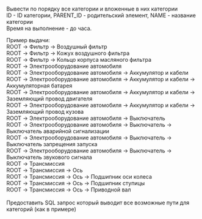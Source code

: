 Вывести по порядку все категории и вложенные в них категории <br>
ID - ID категории, PARENT_ID - родительский элемент, NAME - название категории <br>
Время на выполнение - до часа.  <br>

Пример выдачи: <br>
ROOT -> Фильтр -> Воздушный фильтр <br>
ROOT -> Фильтр -> Кожух воздушного фильтра <br>
ROOT -> Фильтр -> Кольцо корпуса масляного фильтра <br>
ROOT -> Электрооборудование автомобиля <br>
ROOT -> Электрооборудование автомобиля -> Аккумулятор и кабели <br>
ROOT -> Электрооборудование автомобиля -> Аккумулятор и кабели -> Аккумуляторная батарея <br>
ROOT -> Электрооборудование автомобиля -> Аккумулятор и кабели -> Заземляющий провод двигателя <br>
ROOT -> Электрооборудование автомобиля -> Аккумулятор и кабели -> Заземляющий провод кузова <br>
ROOT -> Электрооборудование автомобиля -> Выключатель <br>
ROOT -> Электрооборудование автомобиля -> Выключатель -> Выключатель аварийной сигнализации <br>
ROOT -> Электрооборудование автомобиля -> Выключатель -> Выключатель запрещения запуска <br>
ROOT -> Электрооборудование автомобиля -> Выключатель -> Выключатель звукового сигнала <br>
ROOT -> Трансмиссия <br>
ROOT -> Трансмиссия -> Ось <br>
ROOT -> Трансмиссия -> Ось -> Подшипник оси колеса <br>
ROOT -> Трансмиссия -> Ось -> Подшипник ступицы <br>
ROOT -> Трансмиссия -> Ось -> Приводной вал <br>
 <br>
Предоставить SQL запрос который выводит все возможные пути для категорий (как в примере)
